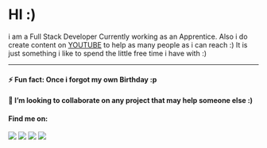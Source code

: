 <!--
**Korak-997/Korak-997** is a ✨ _special_ ✨ repository because its `README.md` (this file) appears on your GitHub profile.

Here are some ideas to get you started:

- 🔭 I’m currently working on ...
- 👯 I’m looking to collaborate on ...
- 🤔 I’m looking for help with ...
- 💬 Ask me about ...
- 📫 How to reach me: ...
- 😄 Pronouns: ...
- ⚡ Fun fact: ...
-->

# HI :)

i am a Full Stack Developer Currently working as an Apprentice.
Also i do create content on [YOUTUBE](https://www.youtube.com/channel/UC9j6pieJxlXmpq0k7kV1VDg) to help as many people as i can reach :)
It is just something i like to spend the little free time i have with :)

---------------------------------

#### ⚡ Fun fact: Once i forgot my own Birthday :p

#### 👯 I’m looking to collaborate on any project that may help someone else :)

#### Find me on: 
 [<img src="https://img.shields.io/badge/Twitter-1DA1F2?style=for-the-badge&logo=twitter&logoColor=white"/><img>](https://twitter.com/Dani60579343)
 [<img src="https://img.shields.io/badge/Instagram-E4405F?style=for-the-badge&logo=instagram&logoColor=white"/><img>](https://instagram.com/korak997)
 [<img src="https://img.shields.io/badge/YouTube-FF0000?style=for-the-badge&logo=youtube&logoColor=white"/><img>](https://www.youtube.com/channel/UC9j6pieJxlXmpq0k7kV1VDg)
 [<img src="https://img.shields.io/badge/Google-Developer-green"/><img>](https://g.dev/korak-kurani)
